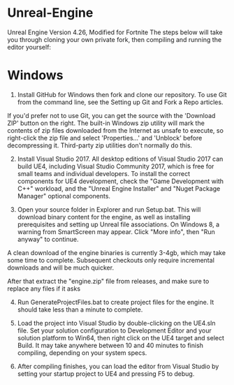 # Unreal-Engine
 Unreal Engine Version 4.26, Modified for Fortnite
The steps below will take you through cloning your own private fork, then compiling and running the editor yourself:

# Windows

1. Install GitHub for Windows then fork and clone our repository. To use Git from the command line, see the Setting up Git and Fork a Repo articles.

If you'd prefer not to use Git, you can get the source with the 'Download ZIP' button on the right. The built-in Windows zip utility will mark the contents of zip files downloaded from the Internet as unsafe to execute, so right-click the zip file and select 'Properties...' and 'Unblock' before decompressing it. Third-party zip utilities don't normally do this.

2. Install Visual Studio 2017. All desktop editions of Visual Studio 2017 can build UE4, including Visual Studio Community 2017, which is free for small teams and individual developers. To install the correct components for UE4 development, check the "Game Development with C++" workload, and the "Unreal Engine Installer" and "Nuget Package Manager" optional components.

3. Open your source folder in Explorer and run Setup.bat. This will download binary content for the engine, as well as installing prerequisites and setting up Unreal file associations. On Windows 8, a warning from SmartScreen may appear. Click "More info", then "Run anyway" to continue.

A clean download of the engine binaries is currently 3-4gb, which may take some time to complete. Subsequent checkouts only require incremental downloads and will be much quicker.

After that extract the "engine.zip" file from releases, and make sure to replace any files if it asks

4. Run GenerateProjectFiles.bat to create project files for the engine. It should take less than a minute to complete.

5. Load the project into Visual Studio by double-clicking on the UE4.sln file. Set your solution configuration to Development Editor and your solution platform to Win64, then right click on the UE4 target and select Build. It may take anywhere between 10 and 40 minutes to finish compiling, depending on your system specs.

6. After compiling finishes, you can load the editor from Visual Studio by setting your startup project to UE4 and pressing F5 to debug.

